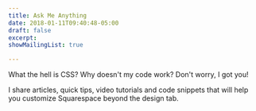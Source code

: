 ```yaml
---
title: Ask Me Anything
date: 2018-01-11T09:40:48-05:00
draft: false
excerpt: 
showMailingList: true

---
```


What the hell is CSS? Why doesn't my code work? Don't worry, I got you!

I share articles, quick tips, video tutorials and code snippets that will help you customize Squarespace beyond the design tab.
